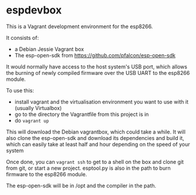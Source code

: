 # espdevbox

This is a Vagrant development environment for the esp8266.

It consists of:
* a Debian Jessie Vagrant box
* The esp-open-sdk from https://github.com/pfalcon/esp-open-sdk

It would normally have access to the host system's USB port, which allows the burning of newly
compiled firmware over the USB UART to the esp8266 module.

To use this:
* install vagrant and the virtualisation environment you want to use with it (usually Virtualbox)
* go to the directory the Vagrantfile from this project is in
* do `vagrant up`

This will download the Debian vagrantbox, which could take a while.  It will also clone the 
esp-open-sdk and download its dependencies and build it, which can easily take at least half
and hour depending on the speed of your system

Once done, you can `vagrant ssh` to get to a shell on the box and clone git from git, or
start a new project.  esptool.py is also in the path to burn firmware to the esp8266 module.

The esp-open-sdk will be in /opt and the compiler in the path.
